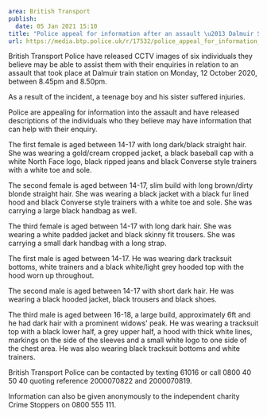```yaml
area: British Transport
publish:
  date: 05 Jan 2021 15:10
title: "Police appeal for information after an assault \u2013 Dalmuir Station"
url: https://media.btp.police.uk/r/17532/police_appeal_for_information_after_an_assault___
```

British Transport Police have released CCTV images of six individuals they believe may be able to assist them with their enquiries in relation to an assault that took place at Dalmuir train station on Monday, 12 October 2020, between 8.45pm and 8.50pm.

 As a result of the incident, a teenage boy and his sister suffered injuries.

Police are appealing for information into the assault and have released descriptions of the individuals who they believe may have information that can help with their enquiry.

The first female is aged between 14-17 with long dark/black straight hair. She was wearing a gold/cream cropped jacket, a black baseball cap with a white North Face logo, black ripped jeans and black Converse style trainers with a white toe and sole.

The second female is aged between 14-17, slim build with long brown/dirty blonde straight hair. She was wearing a black jacket with a black fur lined hood and black Converse style trainers with a white toe and sole. She was carrying a large black handbag as well.

The third female is aged between 14-17 with long dark hair. She was wearing a white padded jacket and black skinny fit trousers. She was carrying a small dark handbag with a long strap.

The first male is aged between 14-17\. He was wearing dark tracksuit bottoms, white trainers and a black white/light grey hooded top with the hood worn up throughout.

The second male is aged between 14-17 with short dark hair. He was wearing a black hooded jacket, black trousers and black shoes.

The third male is aged between 16-18, a large build, approximately 6ft and he had dark hair with a prominent widows' peak. He was wearing a tracksuit top with a black lower half, a grey upper half, a hood with thick white lines, markings on the side of the sleeves and a small white logo to one side of the chest area. He was also wearing black tracksuit bottoms and white trainers.

British Transport Police can be contacted by texting 61016 or call 0800 40 50 40 quoting reference 2000070822 and 2000070819.

Information can also be given anonymously to the independent charity Crime Stoppers on 0800 555 111.
